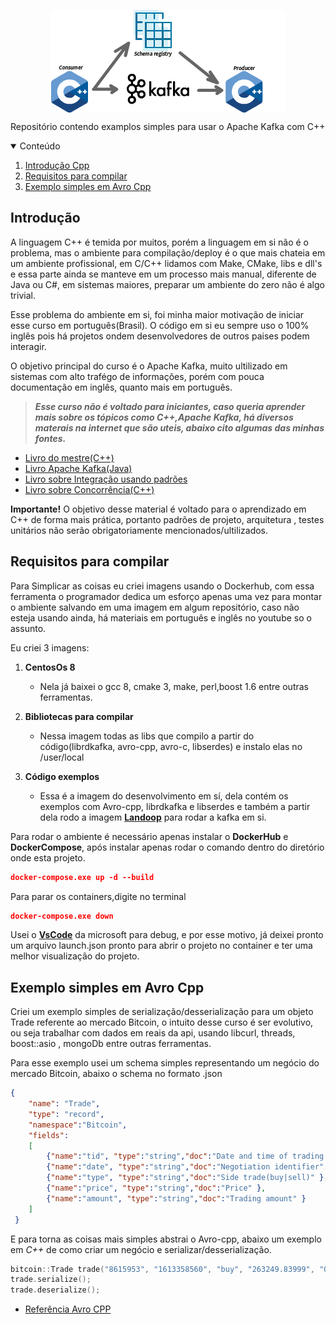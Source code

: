<p align="center">
<img align="center"   src="/images/Kafka-logo.png">
</p>

Repositório contendo examplos simples para usar o Apache Kafka com C++

<!-- CONTEUDO -->
<details open="open">
  <summary>Conteúdo</summary>
  <ol>
    <li>
      <a href="#introdução">Introdução Cpp</a> 
    </li>   
    <li>
      <a href="#requisitos-para-compilar">Requisitos para compilar</a> 
    </li>     
    <li>
      <a href="#exemplo-simples-em-avro-cpp">Exemplo simples em Avro Cpp</a> 
    </li> 
  </ol>
</details>

<!-- INTRODUÇÃO -->
## Introdução
A linguagem C++ é temida por muitos, porém a linguagem em si não é o problema, mas o ambiente para compilação/deploy é o que mais chateia em um ambiente profissional, em C/C++ lidamos com Make, CMake, libs e dll's e essa parte ainda se manteve em um processo mais manual, diferente de Java ou C#, em sistemas maiores, preparar um ambiente do zero não é algo trivial.

Esse problema do ambiente em si, foi minha maior motivação de iniciar esse curso em português(Brasil). O código em si eu sempre uso o 100% inglês pois há projetos ondem desenvolvedores de outros paises podem interagir.

O objetivo principal do curso é o Apache Kafka, muito ultilizado em sistemas com alto trafégo de informações, porém com pouca documentação em inglês, quanto mais em português.

> ***Esse curso não é voltado para iniciantes, caso queria aprender mais sobre os tópicos como C++,Apache Kafka, há diversos materais na internet que são uteis, abaixo cito algumas das minhas fontes.*** 

* [Livro do mestre(C++)](https://www.amazon.com.br/C-Programming-Language-Bjarne-Stroustrup/dp/0321563840)
* [Livro Apache Kafka(Java)](https://www.confluent.io/resources/kafka-the-definitive-guide/)
* [Livro sobre Integração usando padrões](https://www.amazon.com.br/gp/product/0321200683?pf_rd_r=5EXGARCAFTPM52TSJR5E&pf_rd_p=72a7651a-a7d8-4551-b248-c61480b6ce6e&pd_rd_r=ff720a8b-821d-4a4a-8cbb-893912f407da&pd_rd_w=W2FIe&pd_rd_wg=lBDya&ref_=pd_gw_unk)
* [Livro sobre Concorrência(C++)](https://www.amazon.com/C-Concurrency-Action-Anthony-Williams/dp/1617294691)

**Importante!** O objetivo desse material é voltado para o aprendizado em C++ de forma mais prática, portanto padrões de projeto, arquitetura , testes unitários não serão obrigatoriamente mencionados/ultilizados.

<!-- REQUISITOS PARA COMPILAR -->
## Requisitos para compilar
Para Simplicar as coisas eu criei imagens usando o Dockerhub, com essa ferramenta o programador dedica um esforço apenas uma vez para montar o ambiente salvando em uma imagem em algum repositório, caso não esteja usando ainda, há materiais em português e inglês no youtube so o assunto.

Eu criei 3 imagens:

1. **CentosOs 8** 
   - Nela já baixei o gcc 8, cmake 3, make, perl,boost 1.6 entre outras ferramentas.

2. **Bibliotecas para compilar**   
   - Nessa imagem todas as libs que compilo a partir do código(librdkafka, avro-cpp, avro-c, libserdes) e instalo elas no /user/local

3. **Código exemplos**   
   - Essa é a imagem do desenvolvimento em sí, dela contém os exemplos com Avro-cpp, librdkafka e libserdes e também a partir dela rodo a imagem [**Landoop**](https://github.com/lensesio/fast-data-dev) para rodar a kafka em si.
   
Para rodar o ambiente é necessário apenas instalar o **DockerHub** e **DockerCompose**, após instalar apenas rodar o comando dentro do diretório onde esta projeto.
```json
docker-compose.exe up -d --build 
```
Para parar os containers,digite no terminal
```json
docker-compose.exe down
```
Usei o [**VsCode**](https://code.visualstudio.com/) da microsoft para debug, e por esse motivo, já deixei pronto um arquivo launch.json pronto para abrir o projeto no container e ter uma melhor visualização do projeto.

<!-- AVRO CPP -->
## Exemplo simples em Avro Cpp

Criei um exemplo simples de serialização/desserialização para um objeto Trade referente ao mercado Bitcoin, o intuito desse curso é ser evolutivo, ou seja trabalhar com dados em reais da api, usando libcurl, threads, boost::asio , mongoDb entre outras ferramentas.

Para esse exemplo usei um schema simples representando um negócio do mercado Bitcoin, abaixo o schema no formato .json
```json
{
    "name": "Trade",
    "type": "record",
    "namespace":"Bitcoin",
    "fields":
    [
        {"name":"tid", "type":"string","doc":"Date and time of trading in the Unix Era" },
        {"name":"date", "type":"string","doc":"Negotiation identifier" },
        {"name":"type", "type":"string","doc":"Side trade(buy|sell)" },
        {"name":"price", "type":"string","doc":"Price" },
        {"name":"amount", "type":"string","doc":"Trading amount" }
    ]
 } 
```
E para torna as coisas mais simples abstrai o Avro-cpp, abaixo um exemplo em *C++* de como criar um negócio e serializar/desserialização.
```cpp
bitcoin::Trade trade("8615953", "1613358560", "buy", "263249.83999", "0.03000899");
trade.serialize();
trade.deserialize();
```

* [Referência Avro CPP](http://avro.apache.org/docs/current/api/cpp/html/index.html)

 

